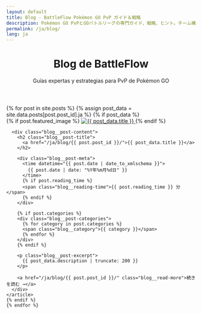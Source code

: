 ```yaml
---
layout: default
title: Blog - BattleFlow Pokémon GO PvP ガイド＆戦略
description: Pokémon GO PvPとGOバトルリーグの専門ガイド、戦略、ヒント。チーム構築、メタ分析、勝利の戦略を学びましょう。
permalink: /ja/blog/
lang: ja
---
```


<div class="blog container">
  <header class="blog__header">
    <h1>Blog de BattleFlow</h1>
    <p>Guías expertas y estrategias para PvP de Pokémon GO</p>
  </header>

  <div class="blog__posts">
    {% for post in site.posts %}
    {% assign post_data = site.data.posts[post.post_id].ja %}
    {% if post_data %}
    <article class="blog__post-preview">
      {% if post.featured_image %}
      <a href="/ja/blog/{{ post.post_id }}/" class="blog__post-image">
        <img src="{{ post.featured_image }}" alt="{{ post_data.title }}">
      </a>
      {% endif %}

      <div class="blog__post-content">
        <h2 class="blog__post-title">
          <a href="/ja/blog/{{ post.post_id }}/">{{ post_data.title }}</a>
        </h2>

        <div class="blog__post-meta">
          <time datetime="{{ post.date | date_to_xmlschema }}">
            {{ post.date | date: "%Y年%m月%d日" }}
          </time>
          {% if post.reading_time %}
          <span class="blog__reading-time">{{ post.reading_time }} 分</span>
          {% endif %}
        </div>

        {% if post.categories %}
        <div class="blog__post-categories">
          {% for category in post.categories %}
          <span class="blog__category">{{ category }}</span>
          {% endfor %}
        </div>
        {% endif %}

        <p class="blog__post-excerpt">
          {{ post_data.description | truncate: 200 }}
        </p>

        <a href="/ja/blog/{{ post.post_id }}/" class="blog__read-more">続きを読む →</a>
      </div>
    </article>
    {% endif %}
    {% endfor %}
  </div>
</div>
